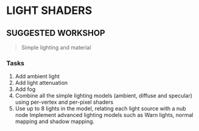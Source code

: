 # LIGHT SHADERS
## SUGGESTED WORKSHOP

> Simple lighting and material

### Tasks

1. Add ambient light
2. Add light attenuation
3. Add fog
4. Combine all the simple lighting models (ambient, diffuse and specular) using per-vertex and per-pixel shaders
5. Use up to 8 lights in the model, relating each light source with a nub node
Implement advanced lighting models such as Warn lights, normal mapping and shadow mapping.